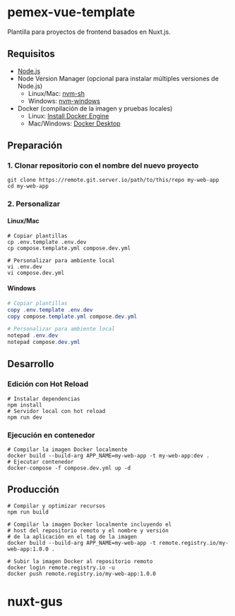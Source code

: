 # pemex-vue-template
Plantilla para proyectos de frontend basados en Nuxt.js.

## Requisitos
* [Node.js](https://nodejs.org/en/)
* Node Version Manager (opcional para instalar múltiples versiones de Node.js)
  * Linux/Mac: [nvm-sh](https://github.com/nvm-sh/nvm)
  * Windows: [nvm-windows](https://github.com/coreybutler/nvm-windows)
* Docker (compilación de la imagen y pruebas locales)
  * Linux: [Install Docker Engine](https://docs.docker.com/engine/install/)
  * Mac/Windows: [Docker Desktop](https://www.docker.com/get-started)

## Preparación
### 1. Clonar repositorio con el nombre del nuevo proyecto
```shell
git clone https://remote.git.server.io/path/to/this/repo my-web-app
cd my-web-app
```
### 2. Personalizar
#### Linux/Mac
```shell
# Copiar plantillas
cp .env.template .env.dev
cp compose.template.yml compose.dev.yml

# Personalizar para ambiente local
vi .env.dev
vi compose.dev.yml
```
#### Windows
```powershell
# Copiar plantillas
copy .env.template .env.dev
copy compose.template.yml compose.dev.yml

# Personalizar para ambiente local
notepad .env.dev
notepad compose.dev.yml
```

## Desarrollo
### Edición con Hot Reload
```shell
# Instalar dependencias
npm install
# Servidor local con hot reload
npm run dev
```
### Ejecución en contenedor
```shell
# Compilar la imagen Docker localmente
docker build --build-arg APP_NAME=my-web-app -t my-web-app:dev .
# Ejecutar contenedor
docker-compose -f compose.dev.yml up -d
```

## Producción
```shell
# Compilar y optimizar recursos
npm run build

# Compilar la imagen Docker localmente incluyendo el
# host del repositorio remoto y el nombre y versión
# de la aplicación en el tag de la imagen
docker build --build-arg APP_NAME=my-web-app -t remote.registry.io/my-web-app:1.0.0 .

# Subir la imagen Docker al repositorio remoto
docker login remote.registry.io -u
docker push remote.registry.io/my-web-app:1.0.0
```
# nuxt-gus
